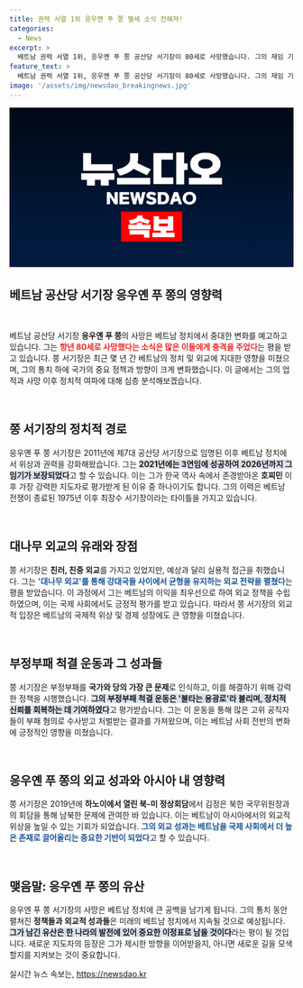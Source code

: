 ```yaml
---
title: 권력 서열 1위 응우옌 푸 쫑 별세 소식 전해져!
categories:
  - News
excerpt: >
  베트남 권력 서열 1위, 응우옌 푸 쫑 공산당 서기장이 80세로 사망했습니다. 그의 재임 기간은 베트남전 이후 최장수로 평가되며, 대나무 외교와 부정부패 척결에 힘쓴 강력한 지도자였습니다.
feature_text: >
  베트남 권력 서열 1위, 응우옌 푸 쫑 공산당 서기장이 80세로 사망했습니다. 그의 재임 기간은 베트남전 이후 최장수로 평가되며, 대나무 외교와 부정부패 척결에 힘쓴 강력한 지도자였습니다.
image: '/assets/img/newsdao_breakingnews.jpg'
---
```


<p><img src="/assets/img/newsdao_breakingnews.jpg" alt="pcversion 속보" /></p>

<h2 data-ke-size="size26">베트남 공산당 서기장 응우옌 푸 쫑의 영향력</h2>

<p data-ke-size="size16">&nbsp;</p>

<p>베트남 공산당 서기장 <strong>응우옌 푸 쫑</strong>의 사망은 베트남 정치에서 중대한 변화를 예고하고 있습니다. 그는 <b><span style="color: #ee2323;">향년 80세로 사망했다는 소식은 많은 이들에게 충격을 주었다</span></b>는 평을 받고 있습니다. 쫑 서기장은 최근 몇 년 간 베트남의 정치 및 외교에 지대한 영향을 미쳤으며, 그의 통치 하에 국가의 중요 정책과 방향이 크게 변화했습니다. 이 글에서는 그의 업적과 사망 이후 정치적 여파에 대해 심층 분석해보겠습니다.</p>

<p data-ke-size="size16">&nbsp;</p>

<h2 data-ke-size="size26">쫑 서기장의 정치적 경로</h2>

<p>응우옌 푸 쫑 서기장은 2011년에 제7대 공산당 서기장으로 임명된 이후 베트남 정치에서 위상과 권력을 강화해왔습니다. 그는 <b><span style="background-color: #21538527;">2021년에는 3연임에 성공하여 2026년까지 그 임기가 보장되었다</span></b>고 할 수 있습니다. 이는 그가 한국 역사 속에서 존경받아온 <strong>호찌민</strong> 이후 가장 강력한 지도자로 평가받게 된 이유 중 하나이기도 합니다. 그의 이력은 베트남 전쟁이 종료된 1975년 이후 최장수 서기장이라는 타이틀을 가지고 있습니다.</p>

<p data-ke-size="size16">&nbsp;</p>

<h2 data-ke-size="size26">대나무 외교의 유래와 장점</h2>

<p>쫑 서기장은 <strong>친러, 친중 외교</strong>를 가지고 있었지만, 예상과 달리 실용적 접근을 취했습니다. 그는 <b><span style="color: #1a5490;">'대나무 외교'를 통해 강대국들 사이에서 균형을 유지하는 외교 전략을 펼쳤다</span></b>는 평을 받았습니다. 이 과정에서 그는 베트남의 이익을 최우선으로 하여 외교 정책을 수립하였으며, 이는 국제 사회에서도 긍정적 평가를 받고 있습니다. 따라서 쫑 서기장의 외교적 입장은 베트남의 국제적 위상 및 경제 성장에도 큰 영향을 미쳤습니다.</p>

<p data-ke-size="size16">&nbsp;</p>

<h2 data-ke-size="size26">부정부패 척결 운동과 그 성과들</h2>

<p>쫑 서기장은 부정부패를 <strong>국가와 당의 가장 큰 문제</strong>로 인식하고, 이를 해결하기 위해 강력한 정책을 시행했습니다. <b><span style="background-color: #21538527;">그의 부정부패 척결 운동은 '불타는 용광로'라 불리며, 정치적 신뢰를 회복하는 데 기여하였다</span></b>고 평가받습니다. 그는 이 운동을 통해 많은 고위 공직자들이 부패 혐의로 수사받고 처벌받는 결과를 가져왔으며, 이는 베트남 사회 전반의 변화에 긍정적인 영향을 미쳤습니다.</p>

<p data-ke-size="size16">&nbsp;</p>

<h2 data-ke-size="size26">응우옌 푸 쫑의 외교 성과와 아시아 내 영향력</h2>

<p>쫑 서기장은 2019년에 <strong>하노이에서 열린 북-미 정상회담</strong>에서 김정은 북한 국무위원장과의 회담을 통해 남북한 문제에 관여한 바 있습니다. 이는 베트남이 아시아에서의 외교적 위상을 높일 수 있는 기회가 되었습니다. <b><span style="color: #1a5490;">그의 외교 성과는 베트남을 국제 사회에서 더 높은 존재로 끌어올리는 중요한 기반이 되었다</span></b>고 할 수 있습니다.</p>

<p data-ke-size="size16">&nbsp;</p>

<h2 data-ke-size="size26">맺음말: 응우옌 푸 쫑의 유산</h2>

<p>응우엔 푸 쫑 서기장의 사망은 베트남 정치에 큰 공백을 남기게 됩니다. 그의 통치 동안 펼쳐진 <strong>정책들과 외교적 성과들</strong>은 미래의 베트남 정치에서 지속될 것으로 예상됩니다. <b><span style="background-color: #21538527;">그가 남긴 유산은 한 나라의 발전에 있어 중요한 이정표로 남을 것이다</span></b>라는 평이 될 것입니다. 새로운 지도자의 등장은 그가 제시한 방향을 이어받을지, 아니면 새로운 길을 모색할지를 지켜보는 것이 중요합니다.</p>
실시간 뉴스 속보는, <a href="https://newsdao.kr" rel="dofollow">https://newsdao.kr</a>


